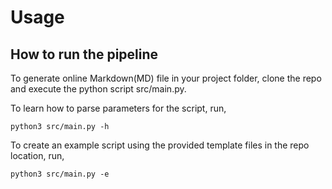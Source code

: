 # Usage


## How to run the pipeline

To generate online Markdown(MD) file in your project folder, clone the repo and execute the python script src/main.py.

To learn how to parse parameters for the script, run, 

`python3 src/main.py -h`

To create an example script using the provided template files in the repo location, run,

`python3 src/main.py -e`


